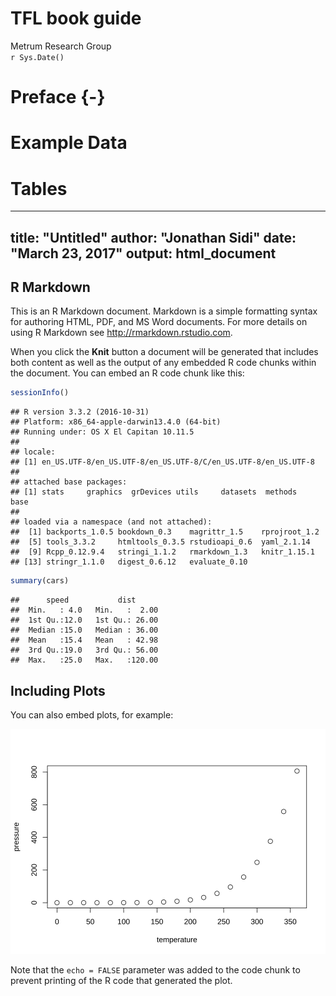 # TFL book guide
Metrum Research Group  
`r Sys.Date()`  

# Preface {-}

<!--chapter:end:index.Rmd-->


# Example Data

<!--chapter:end:00-Example-Data.Rmd-->


# Tables

<!--chapter:end:01-Tables.Rmd-->

---
title: "Untitled"
author: "Jonathan Sidi"
date: "March 23, 2017"
output: html_document
---



## R Markdown

This is an R Markdown document. Markdown is a simple formatting syntax for authoring HTML, PDF, and MS Word documents. For more details on using R Markdown see <http://rmarkdown.rstudio.com>.

When you click the **Knit** button a document will be generated that includes both content as well as the output of any embedded R code chunks within the document. You can embed an R code chunk like this:


```r
sessionInfo()
```

```
## R version 3.3.2 (2016-10-31)
## Platform: x86_64-apple-darwin13.4.0 (64-bit)
## Running under: OS X El Capitan 10.11.5
## 
## locale:
## [1] en_US.UTF-8/en_US.UTF-8/en_US.UTF-8/C/en_US.UTF-8/en_US.UTF-8
## 
## attached base packages:
## [1] stats     graphics  grDevices utils     datasets  methods   base     
## 
## loaded via a namespace (and not attached):
##  [1] backports_1.0.5 bookdown_0.3    magrittr_1.5    rprojroot_1.2  
##  [5] tools_3.3.2     htmltools_0.3.5 rstudioapi_0.6  yaml_2.1.14    
##  [9] Rcpp_0.12.9.4   stringi_1.1.2   rmarkdown_1.3   knitr_1.15.1   
## [13] stringr_1.1.0   digest_0.6.12   evaluate_0.10
```

```r
summary(cars)
```

```
##      speed           dist       
##  Min.   : 4.0   Min.   :  2.00  
##  1st Qu.:12.0   1st Qu.: 26.00  
##  Median :15.0   Median : 36.00  
##  Mean   :15.4   Mean   : 42.98  
##  3rd Qu.:19.0   3rd Qu.: 56.00  
##  Max.   :25.0   Max.   :120.00
```

## Including Plots

You can also embed plots, for example:

![](TFLBook_files/figure-html/pressure-1.svg)<!-- -->

Note that the `echo = FALSE` parameter was added to the code chunk to prevent printing of the R code that generated the plot.

<!--chapter:end:test.Rmd-->


